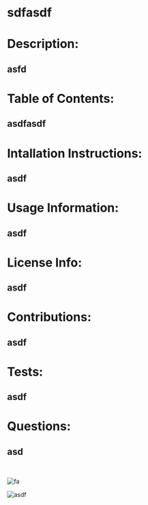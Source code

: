 
# sdfasdf

# Description:
## asfd

# Table of Contents:
## asdfasdf

# Intallation Instructions:
## asdf

# Usage Information:
## asdf

# License Info:
## asdf

# Contributions:
## asdf

# Tests:
## asdf

# Questions:
## asd

<br>

![fa](sdf)

![asdf](asdf)